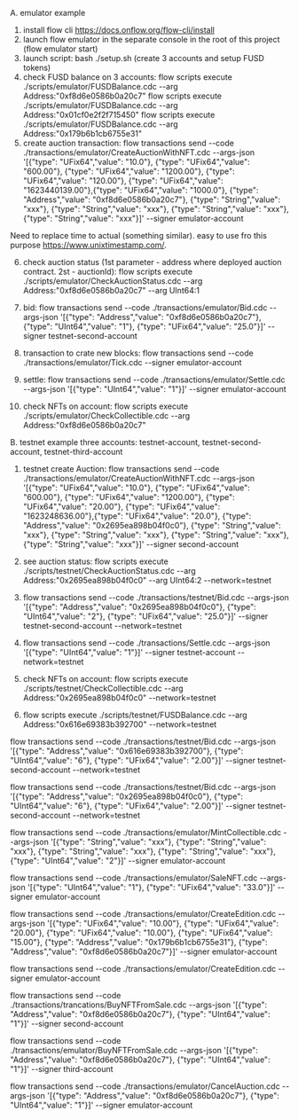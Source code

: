 A. emulator example

1. install flow cli https://docs.onflow.org/flow-cli/install
2. launch flow emulator in the separate console in the root of this project (flow emulator start)
3. launch script: bash ./setup.sh (create 3 accounts and setup FUSD tokens)
4. check FUSD balance on 3 accounts:
  flow scripts execute ./scripts/emulator/FUSDBalance.cdc --arg Address:"0xf8d6e0586b0a20c7"
  flow scripts execute ./scripts/emulator/FUSDBalance.cdc --arg Address:"0x01cf0e2f2f715450"
  flow scripts execute ./scripts/emulator/FUSDBalance.cdc --arg Address:"0x179b6b1cb6755e31"
5. create auction transaction:
  flow transactions send --code ./transactions/emulator/CreateAuctionWithNFT.cdc --args-json '[{"type": "UFix64","value": "10.0"}, {"type": "UFix64","value": "600.00"}, {"type": "UFix64","value": "1200.00"}, {"type": "UFix64","value": "120.00"}, {"type": "UFix64","value": "1623440139.00"},{"type": "UFix64","value": "1000.0"}, {"type": "Address","value": "0xf8d6e0586b0a20c7"}, {"type": "String","value": "xxx"}, {"type": "String","value": "xxx"}, {"type": "String","value": "xxx"}, {"type": "String","value": "xxx"}]' --signer emulator-account

  Need to replace time to actual (something similar). easy to use fro this purpose https://www.unixtimestamp.com/.

6. check auction status (1st parameter - address where deployed auction contract. 2st - auctionId):
   flow scripts execute ./scripts/emulator/CheckAuctionStatus.cdc --arg Address:"0xf8d6e0586b0a20c7" --arg UInt64:1

7. bid:
  flow transactions send --code ./transactions/emulator/Bid.cdc --args-json '[{"type": "Address","value": "0xf8d6e0586b0a20c7"},
  {"type": "UInt64","value": "1"}, {"type": "UFix64","value": "25.0"}]' --signer testnet-second-account
   

8. transaction to crate new blocks: 
   flow transactions send --code ./transactions/emulator/Tick.cdc --signer emulator-account


9. settle:
  flow transactions send --code ./transactions/emulator/Settle.cdc --args-json '[{"type": "UInt64","value": "1"}]' --signer emulator-account

10. check NFTs on account: flow scripts execute ./scripts/emulator/CheckCollectible.cdc --arg Address:"0xf8d6e0586b0a20c7"


B. testnet example
three accounts: testnet-account, testnet-second-account, testnet-third-account

1. testnet create Auction: 
  flow transactions send --code ./transactions/emulator/CreateAuctionWithNFT.cdc --args-json '[{"type": "UFix64","value": "10.0"}, {"type": "UFix64","value": "600.00"}, {"type": "UFix64","value": "1200.00"}, {"type": "UFix64","value": "20.00"}, {"type": "UFix64","value": "1623248636.00"},{"type": "UFix64","value": "20.0"}, {"type": "Address","value": "0x2695ea898b04f0c0"}, {"type": "String","value": "xxx"}, {"type": "String","value": "xxx"}, {"type": "String","value": "xxx"}, {"type": "String","value": "xxx"}]' --signer second-account 

2. see auction status: 
  flow scripts execute ./scripts/testnet/CheckAuctionStatus.cdc --arg Address:"0x2695ea898b04f0c0" --arg UInt64:2 --network=testnet

3. flow transactions send --code ./transactions/testnet/Bid.cdc --args-json '[{"type": "Address","value": "0x2695ea898b04f0c0"},
    {"type": "UInt64","value": "2"}, {"type": "UFix64","value": "25.0"}]' --signer testnet-second-account --network=testnet

4. flow transactions send --code ./transactions/Settle.cdc --args-json '[{"type": "UInt64","value": "1"}]' --signer testnet-account --network=testnet

5. check NFTs on account: flow scripts execute ./scripts/testnet/CheckCollectible.cdc --arg Address:"0x2695ea898b04f0c0" --network=testnet

6. flow scripts execute ./scripts/testnet/FUSDBalance.cdc --arg Address:"0x616e69383b392700" --network=testnet

flow transactions send --code ./transactions/testnet/Bid.cdc --args-json '[{"type": "Address","value": "0x616e69383b392700"}, {"type": "UInt64","value": "6"}, {"type": "UFix64","value": "2.00"}]' --signer testnet-second-account --network=testnet

flow transactions send --code ./transactions/testnet/Bid.cdc --args-json '[{"type": "Address","value": "0x2695ea898b04f0c0"}, {"type": "UInt64","value": "6"}, {"type": "UFix64","value": "2.00"}]' --signer testnet-second-account --network=testnet

flow transactions send --code ./transactions/emulator/MintCollectible.cdc --args-json '[{"type": "String","value": "xxx"}, {"type": "String","value": "xxx"}, {"type": "String","value": "xxx"}, {"type": "String","value": "xxx"}, {"type": "UInt64","value": "2"}]' --signer emulator-account

flow transactions send --code ./transactions/emulator/SaleNFT.cdc --args-json '[{"type": "UInt64","value": "1"}, {"type": "UFix64","value": "33.0"}]' --signer emulator-account

flow transactions send --code ./transactions/emulator/CreateEdition.cdc --args-json '[{"type": "UFix64","value": "10.00"}, {"type": "UFix64","value": "20.00"},  {"type": "UFix64","value": "10.00"},  {"type": "UFix64","value": "15.00"}, {"type": "Address","value": "0x179b6b1cb6755e31"}, {"type": "Address","value": "0xf8d6e0586b0a20c7"}]' --signer emulator-account

 flow transactions send --code ./transactions/emulator/CreateEdition.cdc --signer emulator-account

  flow transactions send --code ./transactions/trancations/BuyNFTFromSale.cdc --args-json '[{"type": "Address","value": "0xf8d6e0586b0a20c7"}, {"type": "UInt64","value": "1"}]' --signer second-account

  flow transactions send --code ./transactions/emulator/BuyNFTFromSale.cdc --args-json '[{"type": "Address","value": "0xf8d6e0586b0a20c7"}, {"type": "UInt64","value": "1"}]' --signer third-account


  flow transactions send --code ./transactions/emulator/CancelAuction.cdc --args-json '[{"type": "Address","value": "0xf8d6e0586b0a20c7"}, {"type": "UInt64","value": "1"}]' --signer emulator-account
